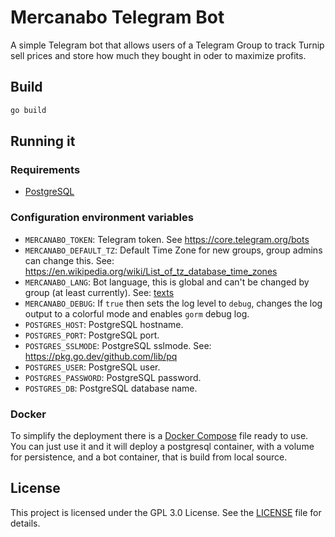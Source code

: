 # Mercanabo Telegram Bot
A simple Telegram bot that allows users of a Telegram Group to track Turnip sell
prices and store how much they bought in oder to maximize profits.

## Build

```sh
go build
```

## Running it

### Requirements

- [PostgreSQL](https://www.postgresql.org/)

### Configuration environment variables

- `MERCANABO_TOKEN`: Telegram token. See https://core.telegram.org/bots
- `MERCANABO_DEFAULT_TZ`: Default Time Zone for new groups, group admins can
  change this. See: https://en.wikipedia.org/wiki/List_of_tz_database_time_zones
- `MERCANABO_LANG`: Bot language, this is global and can't be changed by group
  (at least currently). See: [texts](texts)
- `MERCANABO_DEBUG`: If `true` then sets the log level to `debug`, changes the
  log output to a colorful mode and enables `gorm` debug log.
- `POSTGRES_HOST`: PostgreSQL hostname.
- `POSTGRES_PORT`: PostgreSQL port.
- `POSTGRES_SSLMODE`: PostgreSQL sslmode. See: https://pkg.go.dev/github.com/lib/pq
- `POSTGRES_USER`: PostgreSQL user.
- `POSTGRES_PASSWORD`: PostgreSQL password.
- `POSTGRES_DB`: PostgreSQL database name.

### Docker
To simplify the deployment there is a [Docker Compose](docker-compose.yml) file
ready to use. You can just use it and it will deploy a postgresql container, with
a volume for persistence, and a bot container, that is build from local source.

## License
This project is licensed under the GPL 3.0 License. See the [LICENSE](LICENSE)
file for details.
